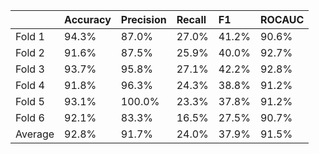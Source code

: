|         | Accuracy   | Precision   | Recall   | F1    | ROCAUC   |
|:--------|:-----------|:------------|:---------|:------|:---------|
| Fold 1  | 94.3%      | 87.0%       | 27.0%    | 41.2% | 90.6%    |
| Fold 2  | 91.6%      | 87.5%       | 25.9%    | 40.0% | 92.7%    |
| Fold 3  | 93.7%      | 95.8%       | 27.1%    | 42.2% | 92.8%    |
| Fold 4  | 91.8%      | 96.3%       | 24.3%    | 38.8% | 91.2%    |
| Fold 5  | 93.1%      | 100.0%      | 23.3%    | 37.8% | 91.2%    |
| Fold 6  | 92.1%      | 83.3%       | 16.5%    | 27.5% | 90.7%    |
| Average | 92.8%      | 91.7%       | 24.0%    | 37.9% | 91.5%    |